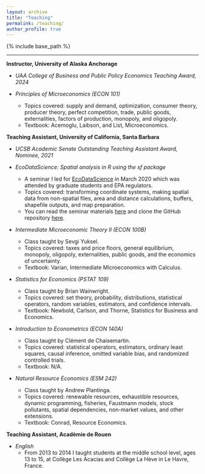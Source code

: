 ```yaml
---
layout: archive
title: "Teaching"
permalink: /teaching/
author_profile: true
---
```


{% include base_path %}

------

**Instructor, University of Alaska Anchorage**
* *UAA College of Business and Public Policy Economics Teaching Award, 2024*

* *Principles of Microeconomics (ECON 101)* 
  * Topics covered: supply and demand, optimization, consumer theory, producer theory, perfect competition, trade, public goods, externalities, factors of production, monopoly, and oligopoly.
  * Textbook: Acemoglu, Laibson, and List, Microeconomics.

**Teaching Assistant, University of California, Santa Barbara**
* *UCSB Academic Senate Outstanding Teaching Assistant Award, Nominee, 2021*

* *EcoDataScience: Spatial analysis in R using the sf package* 
  * A seminar I led for [EcoDataScience](https://github.com/eco-data-science) in March 2020 which was attended by graduate students and EPA regulators. 
  * Topics covered: transforming coordinate systems, making spatial data from non-spatial files, area and distance calculations, buffers, shapefile outputs, and map preparation. 
  * You can read the seminar materials [here](https://jacobgellman.github.io/files/eco-data-sci-sf.html) and clone the GitHub repository [here](https://github.com/jacobgellman/eco-data-sci-sf).

* *Intermediate Microeconomic Theory II (ECON 100B)*
  * Class taught by Sevgi Yuksel. 
  * Topics covered: taxes and price floors, general equilibrium, monopoly, oligopoly, externalities, public goods, and the economics of uncertainty. 
  * Textbook: Varian, Intermediate Microeconomics with Calculus.

* *Statistics for Economics (PSTAT 109)*
  * Class taught by Brian Wainwright. 
  * Topics covered: set theory, probability, distributions, statistical operators, random variables, estimators, and confidence intervals.
  * Textbook: Newbold, Carlson, and Thorne, Statistics for Business and Economics.

* *Introduction to Econometrics (ECON 140A)*
  * Class taught by Clément de Chaisemartin. 
  * Topics covered: statistical operators, estimators, ordinary least squares, causal inference, omitted variable bias, and randomized controlled trials. 
  * Textbook: N/A.

* *Natural Resource Economics (ESM 242)* 
  * Class taught by Andrew Plantinga. 
  * Topics covered: renewable resources, exhaustible resources, dynamic programming, fisheries, Faustmann models, stock pollutants, spatial dependencies, non-market values, and other extensions. 
  * Textbook: Conrad, Resource Economics.

**Teaching Assistant, Acadèmie de Rouen**
* *English* 
  * From 2013 to 2014 I taught students at the middle school level, ages 13 to 15, at Collège Les Acacias and Collège La Hève in Le Havre, France.